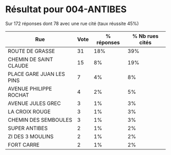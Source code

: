 # Résultat pour 004-ANTIBES

Sur 172 réponses dont 78 avec une rue cité (taux réussite 45%)

| Rue | Vote | % réponses | % Nb rues cités|
|-----|------|------------|----------------|
| ROUTE DE GRASSE | 31 | 18% | 39%|
| CHEMIN DE SAINT CLAUDE | 15 | 8% | 19%|
| PLACE GARE JUAN LES PINS | 7 | 4% | 8%|
| AVENUE PHILIPPE ROCHAT | 4 | 2% | 5%|
| AVENUE JULES GREC | 3 | 1% | 3%|
| LA CROIX ROUGE | 3 | 1% | 3%|
| CHEMIN DES SEMBOULES | 3 | 1% | 3%|
| SUPER ANTIBES | 2 | 1% | 2%|
| ZI DES 3 MOULINS | 2 | 1% | 2%|
| FORT CARRE | 2 | 1% | 2%|
